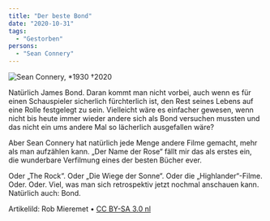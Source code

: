 ```yaml
---
title: "Der beste Bond"
date: "2020-10-31"
tags:
  - "Gestorben"
persons:
  - "Sean Connery"
---
```


![Sean Connery, \*1930 †2020](/images/img_0322-1024x750.jpg)

Natürlich James Bond. Daran kommt man nicht vorbei, auch wenn es für einen Schauspieler sicherlich fürchterlich ist, den Rest seines Lebens auf eine Rolle festgelegt zu sein. Vielleicht wäre es einfacher gewesen, wenn nicht bis heute immer wieder andere sich als Bond versuchen mussten und das nicht ein ums andere Mal so lächerlich ausgefallen wäre?

Aber Sean Connery hat natürlich jede Menge andere Filme gemacht, mehr als man aufzählen kann. „Der Name der Rose“ fällt mir das als erstes ein, die wunderbare Verfilmung eines der besten Bücher ever.

Oder „The Rock“. Oder „Die Wiege der Sonne“. Oder die „Highlander“-Filme. Oder. Oder. Viel, was man sich retrospektiv jetzt nochmal anschauen kann. Natürlich auch: Bond.

Artikelild: Rob Mieremet • [CC BY-SA 3.0 nl](https://commons.wikimedia.org/wiki/File:Sean_Connery_as_James_Bond_(1971).jpg#mw-jump-to-license)
